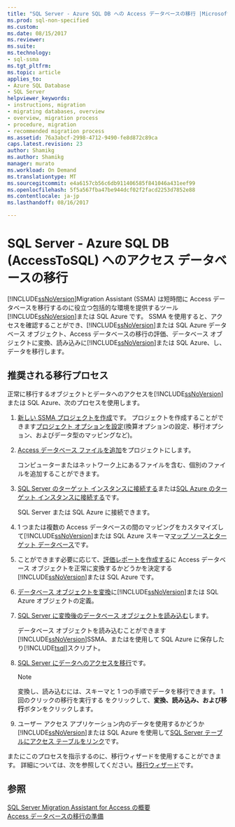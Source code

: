 ```yaml
---
title: "SQL Server - Azure SQL DB への Access データベースの移行 |Microsoft ドキュメント"
ms.prod: sql-non-specified
ms.custom: 
ms.date: 08/15/2017
ms.reviewer: 
ms.suite: 
ms.technology:
- sql-ssma
ms.tgt_pltfrm: 
ms.topic: article
applies_to:
- Azure SQL Database
- SQL Server
helpviewer_keywords:
- instructions, migration
- migrating databases, overview
- overview, migration process
- procedure, migration
- recommended migration process
ms.assetid: 76a3abcf-2998-4712-9490-fe8d872c89ca
caps.latest.revision: 23
author: Shamikg
ms.author: Shamikg
manager: murato
ms.workload: On Demand
ms.translationtype: MT
ms.sourcegitcommit: e4a6157cb56c6db911406585f841046a431eef99
ms.openlocfilehash: 5f5a567fba47be944dcf02f2facd2253d7852e88
ms.contentlocale: ja-jp
ms.lasthandoff: 08/16/2017

---
```

# <a name="migrating-access-databases-to-sql-server---azure-sql-db-accesstosql"></a>SQL Server - Azure SQL DB (AccessToSQL) へのアクセス データベースの移行
[!INCLUDE[ssNoVersion](../../includes/ssnoversion_md.md)]Migration Assistant (SSMA) は短時間に Access データベースを移行するのに役立つ包括的な環境を提供するツール[!INCLUDE[ssNoVersion](../../includes/ssnoversion_md.md)]または SQL Azure です。 SSMA を使用すると、アクセスを確認することができ、[!INCLUDE[ssNoVersion](../../includes/ssnoversion_md.md)]または SQL Azure データベース オブジェクト、Access データベースの移行の評価、データベース オブジェクトに変換、読み込みに[!INCLUDE[ssNoVersion](../../includes/ssnoversion_md.md)]または SQL Azure、し、データを移行します。  
  
## <a name="recommended-migration-process"></a>推奨される移行プロセス  
正常に移行するオブジェクトとデータへのアクセスを[!INCLUDE[ssNoVersion](../../includes/ssnoversion_md.md)]または SQL Azure、次のプロセスを使用します。  
  
1.  [新しい SSMA プロジェクトを作成](http://msdn.microsoft.com/f2d1f0b0-5394-4adb-b3f3-abd71eb68ca7)です。 プロジェクトを作成することができます[プロジェクト オプションを設定](http://msdn.microsoft.com/0a7304df-2f35-4453-96ef-7ac83dea1167)(換算オプションの設定、移行オプション、およびデータ型のマッピングなど)。  
  
2.  [Access データベース ファイルを追加](http://msdn.microsoft.com/e944c740-4c8a-4bc1-b0ed-be57bc06dced)をプロジェクトにします。  
  
    コンピューターまたはネットワーク上にあるファイルを含む、個別のファイルを追加することができます。  
  
3.  [SQL Server のターゲット インスタンスに接続する](http://msdn.microsoft.com/f84cf007-ddf1-4396-a07c-3e0729abc769)または[SQL Azure のターゲット インスタンスに接続する](http://msdn.microsoft.com/1ba0d113-dc05-4431-8689-e14a8821bafd)です。  
  
    SQL Server または SQL Azure に接続できます。  
  
4.  1 つまたは複数の Access データベースの間のマッピングをカスタマイズして[!INCLUDE[ssNoVersion](../../includes/ssnoversion_md.md)]または SQL Azure スキーマ[マップ ソースとターゲット データベース](http://msdn.microsoft.com/69bee937-7b2c-49ee-8866-7518c683fad4)です。  
  
5.  ことができます必要に応じて、[評価レポートを作成する](http://msdn.microsoft.com/8b9e23d6-da62-437a-8c05-8ad2628b9441)に Access データベース オブジェクトを正常に変換するかどうかを決定する[!INCLUDE[ssNoVersion](../../includes/ssnoversion_md.md)]または SQL Azure です。  
  
6.  [データベース オブジェクトを変換](http://msdn.microsoft.com/e0ef67bf-80a6-4e6c-a82d-5d46e0623c6c)に[!INCLUDE[ssNoVersion](../../includes/ssnoversion_md.md)]または SQL Azure オブジェクトの定義。  
  
7.  [SQL Server に変換後のデータベース オブジェクトを読み込む](http://msdn.microsoft.com/4e854eee-b10c-4f0b-9d9e-d92416e6f2ba)します。  
  
    データベース オブジェクトを読み込むことができます[!INCLUDE[ssNoVersion](../../includes/ssnoversion_md.md)]SSMA、またはを使用して SQL Azure に保存したり[!INCLUDE[tsql](../../includes/tsql_md.md)]スクリプト。  
  
8.  [SQL Server にデータへのアクセスを移行](http://msdn.microsoft.com/f3b18af7-1af0-499d-a00d-a0af94895625)です。  
  
    > [!NOTE]  
    > 変換し、読み込むには、スキーマと 1 つの手順でデータを移行できます。 1 回のクリックの移行を実行する をクリックして、**変換、読み込み、および移行**ボタンをクリックします。  
  
9. ユーザー アクセス アプリケーション内のデータを使用するかどうか[!INCLUDE[ssNoVersion](../../includes/ssnoversion_md.md)]または SQL Azure を使用して[SQL Server テーブルにアクセス テーブルをリンク](http://msdn.microsoft.com/82374ad2-7737-4164-a489-13261ba393d4)です。  
  
またにこのプロセスを指示するのに、移行ウィザードを使用することができます。 詳細については、次を参照してください。[移行ウィザード](http://msdn.microsoft.com/5bab5914-b2ae-4795-8cf5-83e42d64bef2)です。  
  
## <a name="see-also"></a>参照  
[SQL Server Migration Assistant for Access の概要](http://msdn.microsoft.com/462a731f-08f1-44e1-9eeb-4deac6d2f6c5)  
[Access データベースの移行の準備](http://msdn.microsoft.com/9b80a9e0-08e7-4b4d-b5ec-cc998d3f5114)

